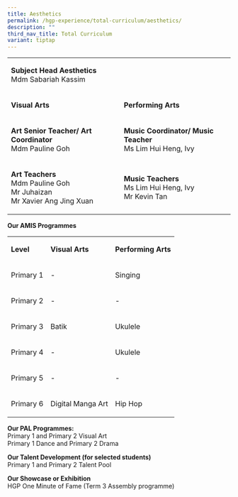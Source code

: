 ```yaml
---
title: Aesthetics
permalink: /hgp-experience/total-curriculum/aesthetics/
description: ""
third_nav_title: Total Curriculum
variant: tiptap
---
```

<table style="minWidth: 50px">
<colgroup>
<col>
<col>
</colgroup>
<tbody>
<tr>
<td rowspan="1" colspan="2">
<p><strong>Subject Head Aesthetics<br></strong>Mdm Sabariah Kassim</p>
</td>
</tr>
<tr>
<td rowspan="1" colspan="1">
<p><strong>Visual Arts</strong>
</p>
</td>
<td rowspan="1" colspan="1">
<p><strong>Performing Arts</strong>
</p>
</td>
</tr>
<tr>
<td rowspan="1" colspan="1">
<p><strong>Art Senior Teacher/ Art Coordinator<br></strong>Mdm Pauline Goh</p>
</td>
<td rowspan="1" colspan="1">
<p><strong>Music Coordinator/ Music Teacher<br></strong>Ms Lim Hui Heng,
Ivy</p>
</td>
</tr>
<tr>
<td rowspan="1" colspan="1">
<p><strong>Art Teachers<br></strong>Mdm Pauline Goh
<br>Mr Juhaizan
<br>Mr Xavier Ang Jing Xuan</p>
</td>
<td rowspan="1" colspan="1">
<p><strong>Music Teachers<br></strong>Ms Lim Hui Heng, Ivy
<br>Mr Kevin Tan</p>
</td>
</tr>
</tbody>
</table>
<p><strong>Our AMIS Programmes</strong>
</p>
<table style="minWidth: 75px">
<colgroup>
<col>
<col>
<col>
</colgroup>
<tbody>
<tr>
<td rowspan="1" colspan="1">
<p><strong>Level</strong>
</p>
</td>
<td rowspan="1" colspan="1">
<p><strong>Visual Arts</strong>
</p>
</td>
<td rowspan="1" colspan="1">
<p><strong>Performing Arts</strong>
</p>
</td>
</tr>
<tr>
<td rowspan="1" colspan="1">
<p>Primary 1</p>
</td>
<td rowspan="1" colspan="1">
<p>-</p>
</td>
<td rowspan="1" colspan="1">
<p>Singing</p>
</td>
</tr>
<tr>
<td rowspan="1" colspan="1">
<p>Primary 2</p>
</td>
<td rowspan="1" colspan="1">
<p>-</p>
</td>
<td rowspan="1" colspan="1">
<p>-</p>
</td>
</tr>
<tr>
<td rowspan="1" colspan="1">
<p>Primary 3</p>
</td>
<td rowspan="1" colspan="1">
<p>Batik</p>
</td>
<td rowspan="1" colspan="1">
<p>Ukulele</p>
</td>
</tr>
<tr>
<td rowspan="1" colspan="1">
<p>Primary 4</p>
</td>
<td rowspan="1" colspan="1">
<p>-</p>
</td>
<td rowspan="1" colspan="1">
<p>Ukulele</p>
</td>
</tr>
<tr>
<td rowspan="1" colspan="1">
<p>Primary 5</p>
</td>
<td rowspan="1" colspan="1">
<p>-</p>
</td>
<td rowspan="1" colspan="1">
<p>-</p>
</td>
</tr>
<tr>
<td rowspan="1" colspan="1">
<p>Primary 6</p>
</td>
<td rowspan="1" colspan="1">
<p>Digital Manga Art</p>
</td>
<td rowspan="1" colspan="1">
<p>Hip Hop</p>
</td>
</tr>
</tbody>
</table>
<p><strong>Our PAL Programmes:<br></strong>Primary 1 and Primary 2 Visual
Art
<br>Primary 1 Dance and Primary 2 Drama</p>
<p><strong>Our Talent Development (for selected students)<br></strong>Primary
1 and Primary 2 Talent Pool</p>
<p><strong>Our Showcase or Exhibition<br></strong>HGP One Minute of Fame
(Term 3 Assembly programme)</p>